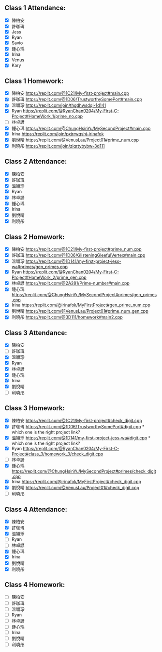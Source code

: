 ## Class 1 Attendance:
- [x] 陳柏安
- [x] 許珈瑋
- [x] Jess
- [x] Ryan
- [x] Savio
- [x] 鍾心瑀
- [x] Irina
- [x] Venus
- [x] Kary

## Class 1 Homework:
- [x] 陳柏安 https://replit.com/@1C21/My-first-project#main.cpp
- [x] 許珈瑋 https://replit.com/@1D06/TrustworthySomePort#main.cpp
- [x] 溫穎琤 https://replit.com/join/thgdhwsdqi-1d141
- [x] Ryan https://replit.com/@RyanChan0204/My-First-C-Project#HomeWork_1/prime_no.cpp
- [ ] 林卓諺
- [x] 鍾心瑀 https://replit.com/@ChungHsinYu/MySecondProject#main.cpp
- [x] Irina https://replit.com/join/pxjrrwqshj-irinafok
- [x] 劉悅晴 https://replit.com/@VenusLau/Project01#prime_num.cpp
- [x] 利曉彤 https://replit.com/join/zlqrtybybw-3d111

## Class 2 Attendance:
- [x] 陳柏安
- [x] 許珈瑋
- [x] 溫穎琤
- [x] Ryan
- [x] 林卓諺
- [x] 鍾心瑀
- [x] Irina
- [x] 劉悅晴
- [x] 利曉彤

## Class 2 Homework:
- [x] 陳柏安 https://replit.com/@1C21/My-first-project#prime_num.cpp
- [x] 許珈瑋 https://replit.com/@1D06/GlisteningGleefulVertex#main.cpp
- [x] 溫穎琤 https://replit.com/@1D141/my-first-project-jess-wa#primes/gen_primes.cpp
- [x] Ryan https://replit.com/@RyanChan0204/My-First-C-Project#HomeWork_2/prime_gen.cpp
- [x] 林卓諺 https://replit.com/@2A281/Prime-number#main.cpp
- [x] 鍾心瑀 https://replit.com/@ChungHsinYu/MySecondProject#primes/gen_primes.cpp
- [x] Irina https://replit.com/@irinafok/MyFirstProject#gen_prime_num.cpp
- [x] 劉悅晴 https://replit.com/@VenusLau/Project01#prime_num_gen.cpp
- [x] 利曉彤 https://replit.com/@3D111/homework#main2.cpp

## Class 3 Attendance:
- [x] 陳柏安
- [ ] 許珈瑋
- [x] 溫穎琤
- [x] Ryan
- [x] 林卓諺
- [x] 鍾心瑀
- [x] Irina
- [x] 劉悅晴
- [ ] 利曉彤

## Class 3 Homework:
- [x] 陳柏安 https://replit.com/@1C21/My-first-project#check_digit.cpp
- [x] 許珈瑋 https://replit.com/@1D06/TrustworthySomePort#digit.cpp * which one is the right project link?
- [x] 溫穎琤 https://replit.com/@1D141/my-first-project-jess-wa#digit.cpp * which one is the right project link?
- [x] Ryan https://replit.com/@RyanChan0204/My-First-C-Project#class_3/homework_3/check_digit.cpp
- [ ] 林卓諺
- [x] 鍾心瑀 https://replit.com/@ChungHsinYu/MySecondProject#primes/check_digit.cpp
- [x] Irina https://replit.com/@irinafok/MyFirstProject#check_digit.cpp
- [x] 劉悅晴 https://replit.com/@VenusLau/Project01#check_digit.cpp
- [ ] 利曉彤

## Class 4 Attendance:
- [x] 陳柏安
- [x] 許珈瑋
- [x] 溫穎琤
- [ ] Ryan
- [ ] 林卓諺
- [x] 鍾心瑀
- [x] Irina
- [x] 劉悅晴
- [x] 利曉彤

## Class 4 Homework:
- [ ] 陳柏安
- [ ] 許珈瑋
- [ ] 溫穎琤
- [ ] Ryan
- [ ] 林卓諺
- [ ] 鍾心瑀
- [ ] Irina
- [ ] 劉悅晴
- [ ] 利曉彤
